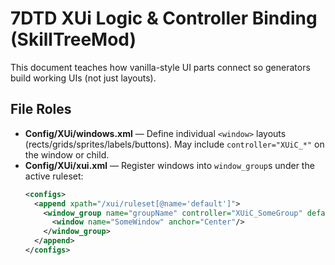 # 7DTD XUi Logic & Controller Binding (SkillTreeMod)

This document teaches how vanilla-style UI parts connect so generators build working UIs (not just layouts).

## File Roles
- **Config/XUi/windows.xml** — Define individual `<window>` layouts (rects/grids/sprites/labels/buttons). May include `controller="XUiC_*"` on the window or child.
- **Config/XUi/xui.xml** — Register windows into `window_group`s under the active ruleset:
  ```xml
  <configs>
    <append xpath="/xui/ruleset[@name='default']">
      <window_group name="groupName" controller="XUiC_SomeGroup" defaultSelected="content">
        <window name="SomeWindow" anchor="Center"/>
      </window_group>
    </append>
  </configs>
